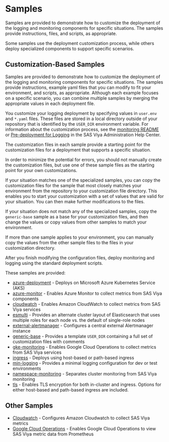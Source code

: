 # Samples

Samples are provided to demonstrate how to customize the deployment
of the logging and monitoring components for specific situations. The samples
provide instructions, files, and scripts, as appropriate.

Some samples use the deployment customization process, while others deploy
specialized components to support specific scenarios.

## Customization-Based Samples

Samples are provided to demonstrate how to customize the deployment of the
logging and monitoring components for specific situations. The samples provide
instructions, example yaml files that you can modify to fit your environment,
and scripts, as appropriate. Although each example focuses on a specific
scenario, you can combine multiple samples by merging the appropriate values in
each deployment file.

You customize your logging deployment by specifying values in `user.env` and
`*.yaml` files. These files are stored in a local directory outside of your
repository that is identified by the `USER_DIR` environment variable. 
For information about the customization process, see the
[monitoring README](../monitoring/README.md#mon_custom) or 
[Pre-deployment for Logging](https://documentation.sas.com/?cdcId=sasadmincdc&cdcVersion=default&docsetId=callogging&docsetTarget=p1j31coiuoun6mn1om73shkcq4ut.htm) in the SAS Viya Administration Help Center.

The customization files in each sample provide a starting point for the
customization files for a deployment that supports a specific situation.

In order to minimize the potential for errors, you should not manually create
the customization files, but use one of these sample files as the starting
point for your own customizations.

If your situation matches one of the specialized samples, you can copy the
customization files for the sample that most closely matches your environment
from the repository to your customization file directory. This enables you to
start your customization with a set of values that are valid for your
situation. You can then make further modifications to the files.

If your situation does not match any of the specialized samples, copy the
`generic-base` sample as a base for your customization files, and then change
the values or copy values from other samples to match your environment.

If more than one sample applies to your environment, you can manually copy the
values from the other sample files to the files in your customization directory.

After you finish modifying the configuration files, deploy monitoring and
logging using the standard deployment scripts.

These samples are provided:

* [azure-deployment](azure-deployment) - Deploys on Microsoft Azure Kubernetes
  Service (AKS)
* [azure-monitor](azure-monitor) - Enables Azure Monitor to collect metrics
from SAS Viya components
* [cloudwatch](cloudwatch) - Enables Amazon CloudWatch to collect metrics from
  SAS Viya services
* [esmulti](esmulti) - Provides an alternate cluster layout of Elasticsearch
  that uses multiple roles for each node vs. the default of single-role nodes
* [external-alertmanager](external-alertmanager) - Configures a central
  external Alertmanager instance
* [generic-base](generic-base) - Provides a template `USER_DIR` containing a
  full set of customization files with comments
* [gke-monitoring](gke-monitoring) - Enables Google Cloud Operations to collect
  metrics from SAS Viya services
* [ingress](ingress) - Deploys using host-based or path-based ingress
* [min-logging](min-logging) - Provides a minimal logging configuration for dev
  or test environments
* [namespace-monitoring](namespace-monitoring) - Separates cluster monitoring
from SAS Viya monitoring
* [tls](tls) - Enables TLS encryption for both in-cluster and ingress. Options
  for either host-based and path-based ingress are included.

## Other Samples

* [Cloudwatch](cloudwatch) - Configures Amazon Cloudwatch to collect SAS Viya
  metrics
* [Google Cloud Operations](gke-monitoring) - Enables Google Cloud Operations
  to view SAS Viya metric data from Prometheus